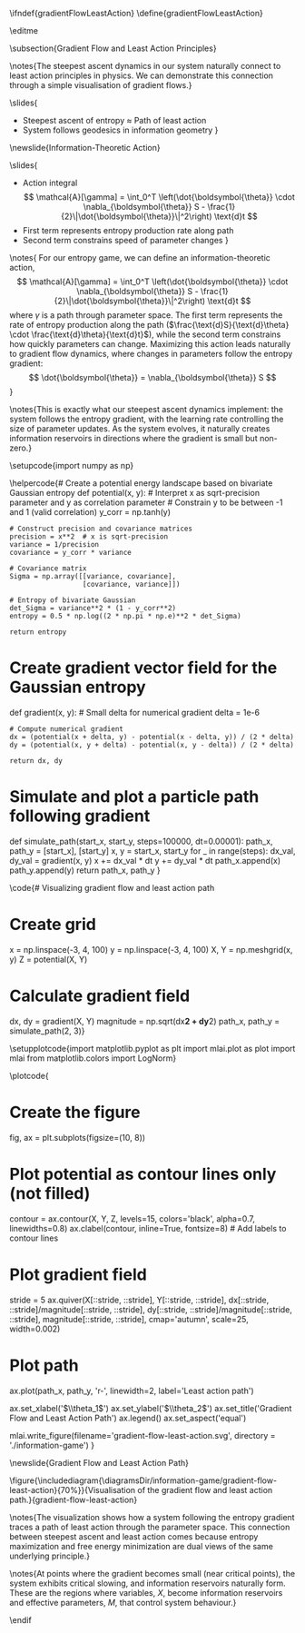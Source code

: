 \ifndef{gradientFlowLeastAction}
\define{gradientFlowLeastAction}

\editme

\subsection{Gradient Flow and Least Action Principles}

\notes{The steepest ascent dynamics in our system naturally connect to least action principles in physics. We can demonstrate this connection through a simple visualisation of gradient flows.}

\slides{
* Steepest ascent of entropy ≈ Path of least action
* System follows geodesics in information geometry
}

\newslide{Information-Theoretic Action}

\slides{
* Action integral
  $$
  \mathcal{A}[\gamma] = \int_0^T \left(\dot{\boldsymbol{\theta}} \cdot \nabla_{\boldsymbol{\theta}} S - \frac{1}{2}\|\dot{\boldsymbol{\theta}}\|^2\right) \text{d}t
  $$
* First term represents entropy production rate along path
* Second term constrains speed of parameter changes
}

\notes{
For our entropy game, we can define an information-theoretic action,
$$
\mathcal{A}[\gamma] = \int_0^T \left(\dot{\boldsymbol{\theta}} \cdot \nabla_{\boldsymbol{\theta}} S - \frac{1}{2}\|\dot{\boldsymbol{\theta}}\|^2\right) \text{d}t
$$
where $\gamma$ is a path through parameter space. The first term represents the rate of entropy production along the path ($\frac{\text{d}S}{\text{d}\theta} \cdot \frac{\text{d}\theta}{\text{d}t}$), while the second term constrains how quickly parameters can change. Maximizing this action leads naturally to gradient flow dynamics, where changes in parameters follow the entropy gradient:
$$
\dot{\boldsymbol{\theta}} = \nabla_{\boldsymbol{\theta}} S
$$
}

\notes{This is exactly what our steepest ascent dynamics implement: the system follows the entropy gradient, with the learning rate controlling the size of parameter updates. As the system evolves, it naturally creates information reservoirs in directions where the gradient is small but non-zero.}

\setupcode{import numpy as np}

\helpercode{# Create a potential energy landscape based on bivariate Gaussian entropy
def potential(x, y):
    # Interpret x as sqrt-precision parameter and y as correlation parameter
    # Constrain y to be between -1 and 1 (valid correlation)
    y_corr = np.tanh(y)
    
    # Construct precision and covariance matrices
    precision = x**2  # x is sqrt-precision
    variance = 1/precision
    covariance = y_corr * variance
    
    # Covariance matrix
    Sigma = np.array([[variance, covariance], 
                      [covariance, variance]])
    
    # Entropy of bivariate Gaussian
    det_Sigma = variance**2 * (1 - y_corr**2)
    entropy = 0.5 * np.log((2 * np.pi * np.e)**2 * det_Sigma)
    
    return entropy

# Create gradient vector field for the Gaussian entropy
def gradient(x, y):
    # Small delta for numerical gradient
    delta = 1e-6
    
    # Compute numerical gradient
    dx = (potential(x + delta, y) - potential(x - delta, y)) / (2 * delta)
    dy = (potential(x, y + delta) - potential(x, y - delta)) / (2 * delta)
    
    return dx, dy

# Simulate and plot a particle path following gradient
def simulate_path(start_x, start_y, steps=100000, dt=0.00001):
    path_x, path_y = [start_x], [start_y]
    x, y = start_x, start_y
    for _ in range(steps):
        dx_val, dy_val = gradient(x, y)
        x += dx_val * dt
        y += dy_val * dt
        path_x.append(x)
        path_y.append(y)
    return path_x, path_y
}

\code{# Visualizing gradient flow and least action path

# Create grid
x = np.linspace(-3, 4, 100)
y = np.linspace(-3, 4, 100)
X, Y = np.meshgrid(x, y)
Z = potential(X, Y)

# Calculate gradient field
dx, dy = gradient(X, Y)
magnitude = np.sqrt(dx**2 + dy**2)
path_x, path_y = simulate_path(2, 3)}

\setupplotcode{import matplotlib.pyplot as plt
import mlai.plot as plot
import mlai
from matplotlib.colors import LogNorm}

\plotcode{
# Create the figure
fig, ax = plt.subplots(figsize=(10, 8))

# Plot potential as contour lines only (not filled)
contour = ax.contour(X, Y, Z, levels=15, colors='black', alpha=0.7, linewidths=0.8)
ax.clabel(contour, inline=True, fontsize=8)  # Add labels to contour lines

# Plot gradient field
stride = 5
ax.quiver(X[::stride, ::stride], Y[::stride, ::stride], 
          dx[::stride, ::stride]/magnitude[::stride, ::stride], 
          dy[::stride, ::stride]/magnitude[::stride, ::stride],
          magnitude[::stride, ::stride],
          cmap='autumn', scale=25, width=0.002)

# Plot path
ax.plot(path_x, path_y, 'r-', linewidth=2, label='Least action path')

ax.set_xlabel('$\\theta_1$')
ax.set_ylabel('$\\theta_2$')
ax.set_title('Gradient Flow and Least Action Path')
ax.legend()
ax.set_aspect('equal')

mlai.write_figure(filename='gradient-flow-least-action.svg', 
                  directory = './information-game')
}

\newslide{Gradient Flow and Least Action Path}

\figure{\includediagram{\diagramsDir/information-game/gradient-flow-least-action}{70%}}{Visualisation of the gradient flow and least action path.}{gradient-flow-least-action}

\notes{The visualization shows how a system following the entropy gradient traces a path of least action through the parameter space. This connection between steepest ascent and least action comes because entropy maximization and free energy minimization are dual views of the same underlying principle.}

\notes{At points where the gradient becomes small (near critical points), the system exhibits critical slowing, and information reservoirs naturally form. These are the regions where variables, $X$, become information reservoirs and effective parameters, $M$, that control system behaviour.} 

\endif
